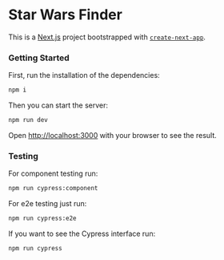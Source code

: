 # Star Wars Finder

This is a [Next.js](https://nextjs.org/) project bootstrapped with [`create-next-app`](https://github.com/vercel/next.js/tree/canary/packages/create-next-app).

### Getting Started

First, run the installation of the dependencies:

```bash
npm i
```

Then you can start the server:
```bash
npm run dev
```

Open [http://localhost:3000](http://localhost:3000) with your browser to see the result.

### Testing
For component testing run:
```bash
npm run cypress:component
```
For e2e testing just run:
```bash
npm run cypress:e2e
```

If you want to see the Cypress interface run:
```bash
npm run cypress
```

